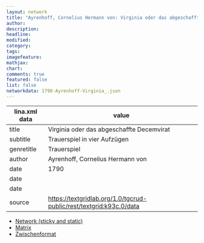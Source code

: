 ```yaml
---
layout: network
title: "Ayrenhoff, Cornelius Hermann von: Virginia oder das abgeschaffte Decemvirat (1790)"
author:
description:
headline:
modified:
category:
tags:
imagefeature: 
mathjax: 
chart: 
comments: true
featured: false
list: false
networkdata: 1790-Ayrenhoff-Virginia_.json
---
```

lina.xml data  | value
------------- | -------------
title|Virginia oder das abgeschaffte Decemvirat
subtitle|Trauerspiel in vier Aufzügen
genretitle|Trauerspiel
author|Ayrenhoff, Cornelius Hermann von
date|1790
date|
date|
source|https://textgridlab.org/1.0/tgcrud-public/rest/textgrid:k93c.0/data


* [Network (sticky and static)](/network282)
* [Matrix](/matrix282)
* [Zwischenformat](/lina282 )
